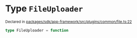 # Type `FileUploader`
<sub>Declared in [packages/sdk/app-framework/src/plugins/common/file.ts:22](https://github.com/dxos/dxos/blob/c996a34fe/packages/sdk/app-framework/src/plugins/common/file.ts#L22)</sub>




```ts
type FileUploader = function
```
